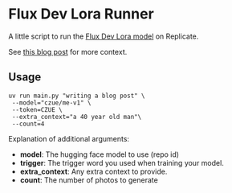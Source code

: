 Flux Dev Lora Runner
====================

A little script to run the [Flux Dev Lora model](https://replicate.com/lucataco/flux-dev-lora) on Replicate.

See [this blog post](https://www.coryzue.com/writing/train-ai-on-your-face/) for more context.

## Usage

```
uv run main.py "writing a blog post" \
 --model="czue/me-v1" \
 --token=CZUE \
 --extra_context="a 40 year old man"\
 --count=4
```

Explanation of additional arguments:

- **model**: The hugging face model to use (repo id)
- **trigger**: The trigger word you used when training your model.
- **extra_context**: Any extra context to provide.
- **count**: The number of photos to generate
